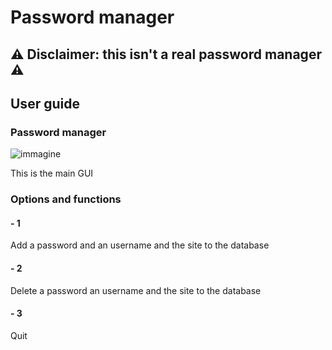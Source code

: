# Password manager
## ⚠ Disclaimer: this isn't a real password manager ⚠

## User guide 
### Password manager 
![immagine](https://github.com/Fedi6431/Password-Manager/assets/102946457/8f1eb039-8192-49a7-a17f-1c218781e6cb)

This is the main GUI

### Options and functions
#### - 1 
Add a password and an username and the site to the database

#### - 2
Delete a password an username and the site to the database

#### - 3
Quit

